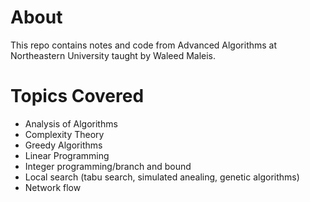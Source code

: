 # About
This repo contains notes and code from Advanced Algorithms at Northeastern University taught by Waleed Maleis.

# Topics Covered
+ Analysis of Algorithms
+ Complexity Theory
+ Greedy Algorithms
+ Linear Programming
+ Integer programming/branch and bound
+ Local search (tabu search, simulated anealing, genetic algorithms)
+ Network flow
